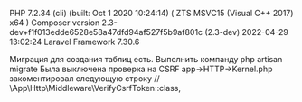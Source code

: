 PHP 7.2.34 (cli) (built: Oct  1 2020 10:24:14) ( ZTS MSVC15 (Visual C++ 2017) x64 )
Composer version 2.3-dev+f1f013edde6528e58a47dfd94af527f5b9af801c (2.3-dev) 2022-04-29 13:02:24
Laravel Framework 7.30.6

Миграция для создания таблиц есть. Выполнить компанду php artisan migrate
Была выключена проверка на CSRF app->HTTP->Kernel.php закоментировал следующую строку
            // \App\Http\Middleware\VerifyCsrfToken::class,
